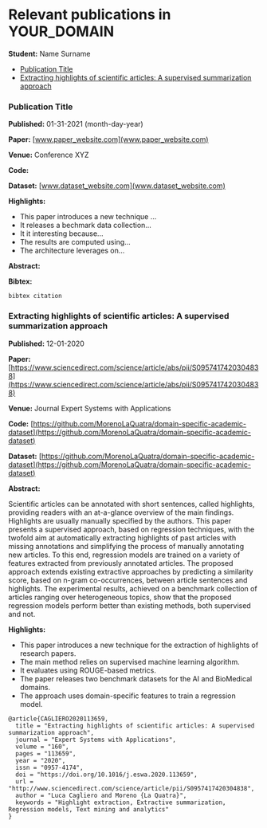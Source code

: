 Relevant publications in YOUR_DOMAIN
=================

**Student:** Name Surname

   * [Publication Title](#publication-title)
   * [Extracting highlights of scientific articles: A supervised summarization approach](#extracting-highlights-of-scientific-articles-a-supervised-summarization-approach)


### Publication Title
**Published:** 01-31-2021 (month-day-year)

**Paper:** [www.paper_website.com](www.paper_website.com)

**Venue:** Conference XYZ

**Code:** 

**Dataset:** [www.dataset_website.com](www.dataset_website.com)

**Highlights:**
- This paper introduces a new technique ...
- It releases a bechmark data collection...
- It it interesting because...
- The results are computed using...
- The architecture leverages on...

**Abstract:**



**Bibtex:**

```
bibtex citation
```



### Extracting highlights of scientific articles: A supervised summarization approach
**Published:** 12-01-2020

**Paper:** [https://www.sciencedirect.com/science/article/abs/pii/S0957417420304838](https://www.sciencedirect.com/science/article/abs/pii/S0957417420304838)

**Venue:** Journal Expert Systems with Applications

**Code:** [https://github.com/MorenoLaQuatra/domain-specific-academic-dataset](https://github.com/MorenoLaQuatra/domain-specific-academic-dataset)

**Dataset:** [https://github.com/MorenoLaQuatra/domain-specific-academic-dataset](https://github.com/MorenoLaQuatra/domain-specific-academic-dataset)


**Abstract:**

Scientific articles can be annotated with short sentences, called highlights, providing readers with an at-a-glance overview of the main findings. Highlights are usually manually specified by the authors. This paper presents a supervised approach, based on regression techniques, with the twofold aim at automatically extracting highlights of past articles with missing annotations and simplifying the process of manually annotating new articles. To this end, regression models are trained on a variety of features extracted from previously annotated articles. The proposed approach extends existing extractive approaches by predicting a similarity score, based on n-gram co-occurrences, between article sentences and highlights. The experimental results, achieved on a benchmark collection of articles ranging over heterogeneous topics, show that the proposed regression models perform better than existing methods, both supervised and not.

**Highlights:**
- This paper introduces a new technique for the extraction of highlights of research papers.
- The main method relies on supervised machine learning algorithm.
- It evaluates using ROUGE-based metrics.
- The paper releases two benchmark datasets for the AI and BioMedical domains.
- The approach uses domain-specific features to train a regression model.

```
@article{CAGLIERO2020113659,
  title = "Extracting highlights of scientific articles: A supervised summarization approach",
  journal = "Expert Systems with Applications",
  volume = "160",
  pages = "113659",
  year = "2020",
  issn = "0957-4174",
  doi = "https://doi.org/10.1016/j.eswa.2020.113659",
  url = "http://www.sciencedirect.com/science/article/pii/S0957417420304838",
  author = "Luca Cagliero and Moreno {La Quatra}",
  keywords = "Highlight extraction, Extractive summarization, Regression models, Text mining and analytics"
}
```
